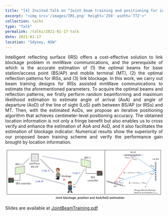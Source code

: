```yaml
---
title: "[4] Invited Talk on “Joint beam training and positioning for intelligent reflecting surfaces assisted millimeter wave communications”"
excerpt: "<img src='/images/IRS.png' height='250' width='772'>"
collection: talks
type: "Talk"
permalink: /talks/2021-01-17-talk
date: 2021-01-17
location: "Sdyney, NSW"
---
```


<p style="text-align:justify">Intelligent reflecting surface (IRS) offers a cost-effective solution to link blockage problem in mmWave communications, and the prerequisite of which is the accurate estimation of (1) the optimal beams for base station/access point (BS/AP) and mobile terminal (MT), (2) the optimal reflection patterns for IRSs, and (3) link blockage. In this work, we carry out beam training designs for IRSs assisted mmWave communications to estimate the aforementioned parameters. To acquire the optimal beams and reflection patterns, we firstly perform random beamforming and maximum likelihood estimation to estimate angle of arrival (AoA) and angle of departure (AoD) of the line of sight (LoS) path between BS/AP (or IRSs) and MT. Then, with the estimated AoDs, we propose an iterative positioning algorithm that achieves centimeter-level positioning accuracy. The obtained location information is not only a fringe benefit but also enables us to cross verify and enhance the estimation of AoA and AoD, and it also facilitates the estimation of blockage indicator. Numerical results show the superiority of our proposed beam training scheme and verify the performance gain brought by location information.</p>


<img src='/images/IRS.png'>


Slides are available at [JointBeamTraining.pdf ](https://WeiWang-WYS.github.io/files/JointBeamTraining.pdf)
